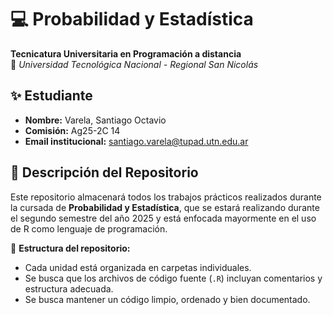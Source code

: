 # 💻 Probabilidad y Estadística  
**Tecnicatura Universitaria en Programación a distancia**  
📍 *Universidad Tecnológica Nacional - Regional San Nicolás*   

## ✨ Estudiante

- **Nombre:** Varela, Santiago Octavio
- **Comisión:** Ag25-2C 14
- **Email institucional:** santiago.varela@tupad.utn.edu.ar  

## 📂 Descripción del Repositorio

Este repositorio almacenará todos los trabajos prácticos realizados durante la cursada de **Probabilidad y Estadística**, que se estará realizando durante el segundo semestre del año 2025 y está enfocada mayormente en el uso de R como lenguaje de programación.

📌 **Estructura del repositorio:**

- Cada unidad está organizada en carpetas individuales.  
- Se busca que los archivos de código fuente (`.R`) incluyan comentarios y estructura adecuada.  
- Se busca mantener un código limpio, ordenado y bien documentado. 


